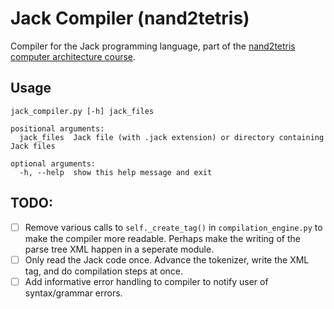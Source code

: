 # Jack Compiler (nand2tetris)

Compiler for the Jack programming language, part of the [nand2tetris computer architecture course](https://www.coursera.org/learn/build-a-computer).

## Usage
```
jack_compiler.py [-h] jack_files

positional arguments:
  jack_files  Jack file (with .jack extension) or directory containing Jack files

optional arguments:
  -h, --help  show this help message and exit
```

## TODO:
- [ ] Remove various calls to ```self._create_tag()``` in ```compilation_engine.py``` to make the compiler more readable. Perhaps make the writing of the parse tree XML happen in a seperate module.
- [ ] Only read the Jack code once. Advance the tokenizer, write the XML tag, and do compilation steps at once.
- [ ] Add informative error handling to compiler to notify user of syntax/grammar errors.